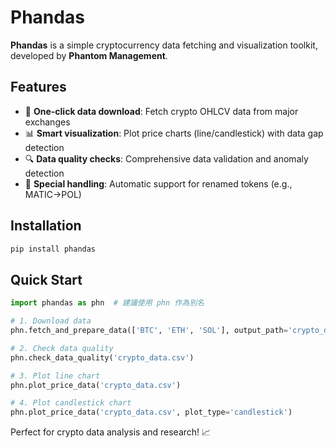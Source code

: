 # Phandas

**Phandas** is a simple cryptocurrency data fetching and visualization toolkit, developed by **Phantom Management**.

## Features

- 🚀 **One-click data download**: Fetch crypto OHLCV data from major exchanges
- 📊 **Smart visualization**: Plot price charts (line/candlestick) with data gap detection  
- 🔍 **Data quality checks**: Comprehensive data validation and anomaly detection
- 🎯 **Special handling**: Automatic support for renamed tokens (e.g., MATIC→POL)

## Installation

```bash
pip install phandas
```

## Quick Start

```python
import phandas as phn  # 建議使用 phn 作為別名

# 1. Download data
phn.fetch_and_prepare_data(['BTC', 'ETH', 'SOL'], output_path='crypto_data.csv')

# 2. Check data quality  
phn.check_data_quality('crypto_data.csv')

# 3. Plot line chart
phn.plot_price_data('crypto_data.csv')

# 4. Plot candlestick chart
phn.plot_price_data('crypto_data.csv', plot_type='candlestick')
```

Perfect for crypto data analysis and research! 📈

